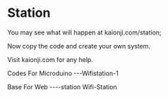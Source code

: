 # Station
You may see what will happen at kaionji.com/station;

Now copy the code and create your own system.

Visit kaionji.com for any help.

Codes For Microduino ---Wifistation-1

Base For Web ----station
Wifi-Station
